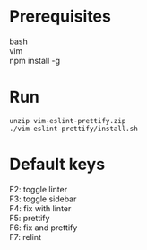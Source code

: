 # Prerequisites
bash  
vim  
npm install -g  

# Run
`unzip vim-eslint-prettify.zip`  
`./vim-eslint-prettify/install.sh`  

# Default keys
F2: toggle linter  
F3: toggle sidebar  
F4: fix with linter  
F5: prettify  
F6: fix and prettify  
F7: relint  
